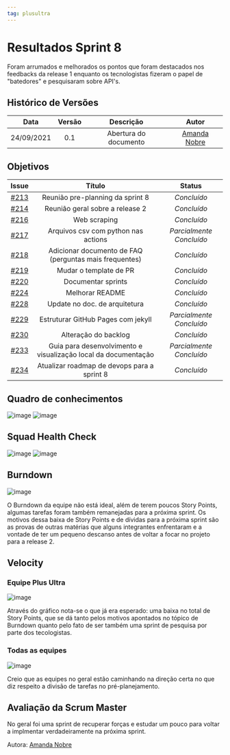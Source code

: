 ```yaml
---
tag: plusultra
---
```

# Resultados Sprint 8

Foram arrumados e melhorados os pontos que foram destacados nos feedbacks da release 1 enquanto os tecnologistas fizeram o papel de "batedores" e pesquisaram sobre API's.

## Histórico de Versões

| Data       | Versão | Descrição                      | Autor             |
| :--------: | :----: | :----------:                   | :---------------: |
| 24/09/2021 |  0.1   | Abertura do documento | [Amanda Nobre](https://github.com/AmandaNbr)|

## Objetivos

|  Issue  |                   Título                  |              Status             | 
|:-------:|:-----------------------------------------:|:-------------------------------:|
| [#213](https://github.com/fga-eps-mds/2021-1-Bot/issues/213) | Reunião pre-planning da sprint 8 | _Concluído_ |
| [#214](https://github.com/fga-eps-mds/2021-1-Bot/issues/214) | Reunião geral sobre a release 2 | _Concluído_ |
| [#216](https://github.com/fga-eps-mds/2021-1-Bot/issues/216) | Web scraping | _Concluído_ |
| [#217](https://github.com/fga-eps-mds/2021-1-Bot/issues/217) | Arquivos csv com python nas actions | _Parcialmente Concluído_ |
| [#218](https://github.com/fga-eps-mds/2021-1-Bot/issues/218) | Adicionar documento de FAQ (perguntas mais frequentes) | _Concluído_ |
| [#219](https://github.com/fga-eps-mds/2021-1-Bot/issues/219) | Mudar o template de PR | _Concluído_ |
| [#220](https://github.com/fga-eps-mds/2021-1-Bot/issues/220) | Documentar sprints | _Concluído_ |
| [#224](https://github.com/fga-eps-mds/2021-1-Bot/issues/224) | Melhorar README | _Concluído_ |
| [#228](https://github.com/fga-eps-mds/2021-1-Bot/issues/228) | Update no doc. de arquitetura | _Concluído_ |
| [#229](https://github.com/fga-eps-mds/2021-1-Bot/issues/229) | Estruturar GitHub Pages com jekyll | _Parcialmente Concluído_ |
| [#230](https://github.com/fga-eps-mds/2021-1-Bot/issues/230) | Alteração do backlog | _Concluído_ |
| [#233](https://github.com/fga-eps-mds/2021-1-Bot/issues/233) | Guia para desenvolvimento e visualização local da documentação | _Parcialmente Concluído_ |
| [#234](https://github.com/fga-eps-mds/2021-1-Bot/issues/234) | Atualizar roadmap de devops para a sprint 8 | _Concluído_ |

## Quadro de conhecimentos

![image](https://user-images.githubusercontent.com/44625056/134741741-93b199dd-4b27-4365-8a40-58e65881695c.png)
![image](https://user-images.githubusercontent.com/44625056/133852493-a062d35b-9892-4e88-a3c1-142637f31057.png)

## Squad Health Check

![image](https://user-images.githubusercontent.com/44625056/134741696-5bbc4713-bd90-41c7-97f8-d8f1e8ec20d1.png)
![image](https://user-images.githubusercontent.com/44625056/133852652-dc0871bb-ebc4-46d5-a851-0f81853e5c25.png)

## Burndown

![image](https://user-images.githubusercontent.com/44625056/134741481-c05389d9-6250-40bc-a047-dc5624aab485.png)

O Burndown da equipe não está ideal, além de terem poucos Story Points, algumas tarefas foram também remanejadas para a próxima sprint. Os motivos dessa baixa de Story Points e de dívidas para a próxima sprint são as provas de outras matérias que alguns integrantes enfrentaram e a vontade de ter um pequeno descanso antes de voltar a focar no projeto para a release 2.

## Velocity 

### Equipe Plus Ultra

![image](https://user-images.githubusercontent.com/44625056/134741602-c1adec3c-d6d2-4494-9daf-efe11af68fd7.png)

Através do gráfico nota-se o que já era esperado: uma baixa no total de Story Points, que se dá tanto pelos motivos apontados no tópico de Burndown quanto pelo fato de ser também uma sprint de pesquisa por parte dos tecologistas.

### Todas as equipes

![image](https://user-images.githubusercontent.com/44625056/134741633-a841f6ca-e93d-4195-ac57-eb13b5f311f9.png)

Creio que as equipes no geral estão caminhando na direção certa no que diz respeito a divisão de tarefas no pré-planejamento.

## Avaliação da Scrum Master

No geral foi uma sprint de recuperar forças e estudar um pouco para voltar a implmentar verdadeiramente na próxima sprint.

Autora: [Amanda Nobre](https://github.com/AmandaNbr)